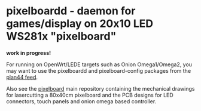 # pixelboardd - daemon for games/display on 20x10 LED WS281x "pixelboard"

**work in progress!**

For running on OpenWrt/LEDE targets such as Onion Omega1/Omega2, you may want to use the pixelboardd and pixelboard-config packages from the [plan44 feed](https://github.com/plan44/plan44-openwrt-feed.git).

Also see the [pixelboard](https://github.com/plan44/pixelboard) main repository containing the mechanical drawings for lasercutting a 80x40cm pixelboard and the PCB designs for LED connectors, touch panels and onion omega based controller.